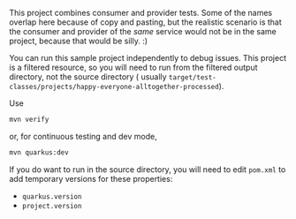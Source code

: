 This project combines consumer and provider tests. Some of the names overlap here because of copy and pasting, but the
realistic scenario is that the consumer and provider of the *same* service would not be in the same project, because
that would be silly. :)

You can run this sample project independently to debug issues. This project is a filtered resource, so you will need to
run from the filtered output directory, not the source directory (
usually `target/test-classes/projects/happy-everyone-alltogether-processed`).

Use

```bash
mvn verify
```

or, for continuous testing and dev mode,

```bash
mvn quarkus:dev
```

If you do want to run in the source directory, you will need to edit `pom.xml` to add temporary versions for these
properties:

- `quarkus.version`
- `project.version`